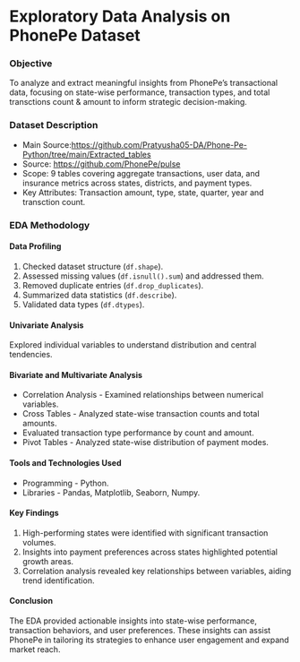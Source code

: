 # Exploratory Data Analysis on PhonePe Dataset
### Objective
To analyze and extract meaningful insights from PhonePe’s transactional data, focusing on state-wise performance, transaction types, and total transctions count & amount to inform strategic decision-making.

### Dataset Description
* Main Source:https://github.com/Pratyusha05-DA/Phone-Pe-Python/tree/main/Extracted_tables
* Source: https://github.com/PhonePe/pulse
* Scope: 9 tables covering aggregate transactions, user data, and insurance metrics across states, districts, and payment types.
* Key Attributes: Transaction amount, type, state, quarter, year and transction count.
### EDA Methodology

#### Data Profiling
1. Checked dataset structure (`df.shape`).  
2. Assessed missing values (`df.isnull().sum`) and addressed them.  
3. Removed duplicate entries (`df.drop_duplicates`).  
4. Summarized data statistics (`df.describe`).  
5. Validated data types (`df.dtypes`).  
         

#### Univariate Analysis
Explored individual variables to understand distribution and central tendencies.              

#### Bivariate and Multivariate Analysis

* Correlation Analysis - Examined relationships between numerical variables.
* Cross Tables - Analyzed state-wise transaction counts and total amounts.
* Evaluated transaction type performance by count and amount.
* Pivot Tables - Analyzed state-wise distribution of payment modes.

#### Tools and Technologies Used
* Programming - Python.
* Libraries - Pandas, Matplotlib, Seaborn, Numpy.

#### Key Findings
1. High-performing states were identified with significant transaction volumes.
2. Insights into payment preferences across states highlighted potential growth areas.
3. Correlation analysis revealed key relationships between variables, aiding trend identification.

#### Conclusion
The EDA provided actionable insights into state-wise performance, transaction behaviors, and user preferences. These insights can assist PhonePe in tailoring its strategies to enhance user engagement and expand market reach.




